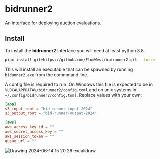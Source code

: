 # bidrunner2 

An interface for deploying auction evaluations.

## Install

To install the **bidrunner2** interface you will need at least python 3.8. 

```bash
pipx install git+https://github.com/FlowWest/bidrunner2.git --force 
```

This will install an executable that can be spawned by running `bidunner2.exe` from the commmand line.

A config file is required to run. On Windows this file is expected to be in `%LOCALAPPDATA%/bidrunner2/config.toml` and on unix systems in `~/.config/bidrunner2/config.toml`. Replace values with your
own:


```toml
[app]
s3_input_root = "bid-runner-input-2024"
s3_output_root = "bid-runner-output-2024"

[aws]
aws_access_key_id = ""
aws_secret_access_key = ""
aws_session_token = ""
queue_url = ""
```


![Drawing 2024-06-14 15 20 26 excalidraw](https://github.com/FlowWest/bidrunner2/assets/10622214/018cf571-9655-4b50-8266-a1d6459b58a0)
